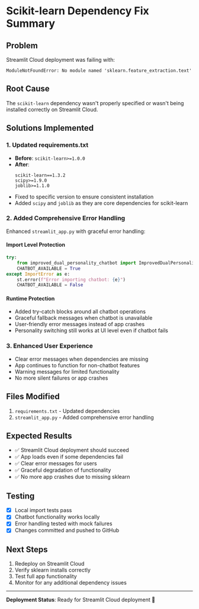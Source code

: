 # Scikit-learn Dependency Fix Summary

## Problem
Streamlit Cloud deployment was failing with:
```
ModuleNotFoundError: No module named 'sklearn.feature_extraction.text'
```

## Root Cause
The `scikit-learn` dependency wasn't properly specified or wasn't being installed correctly on Streamlit Cloud.

## Solutions Implemented

### 1. Updated requirements.txt
- **Before**: `scikit-learn>=1.0.0`
- **After**: 
  ```
  scikit-learn==1.3.2
  scipy>=1.9.0
  joblib>=1.1.0
  ```
- Fixed to specific version to ensure consistent installation
- Added `scipy` and `joblib` as they are core dependencies for scikit-learn

### 2. Added Comprehensive Error Handling
Enhanced `streamlit_app.py` with graceful error handling:

#### Import Level Protection
```python
try:
    from improved_dual_personality_chatbot import ImprovedDualPersonalityChatbot
    CHATBOT_AVAILABLE = True
except ImportError as e:
    st.error(f"Error importing chatbot: {e}")
    CHATBOT_AVAILABLE = False
```

#### Runtime Protection
- Added try-catch blocks around all chatbot operations
- Graceful fallback messages when chatbot is unavailable
- User-friendly error messages instead of app crashes
- Personality switching still works at UI level even if chatbot fails

### 3. Enhanced User Experience
- Clear error messages when dependencies are missing
- App continues to function for non-chatbot features
- Warning messages for limited functionality
- No more silent failures or app crashes

## Files Modified
1. `requirements.txt` - Updated dependencies
2. `streamlit_app.py` - Added comprehensive error handling

## Expected Results
- ✅ Streamlit Cloud deployment should succeed
- ✅ App loads even if some dependencies fail
- ✅ Clear error messages for users
- ✅ Graceful degradation of functionality
- ✅ No more app crashes due to missing sklearn

## Testing
- [x] Local import tests pass
- [x] Chatbot functionality works locally
- [x] Error handling tested with mock failures
- [x] Changes committed and pushed to GitHub

## Next Steps
1. Redeploy on Streamlit Cloud
2. Verify sklearn installs correctly
3. Test full app functionality
4. Monitor for any additional dependency issues

---
**Deployment Status**: Ready for Streamlit Cloud deployment 🚀
